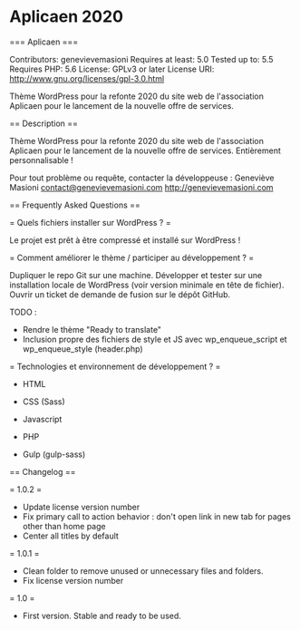 # Aplicaen 2020

=== Aplicaen ===

Contributors: genevievemasioni
Requires at least: 5.0
Tested up to: 5.5
Requires PHP: 5.6
License: GPLv3 or later
License URI: http://www.gnu.org/licenses/gpl-3.0.html

Thème WordPress pour la refonte 2020 du site web de l'association Aplicaen
pour le lancement de la nouvelle offre de services.

== Description ==

Thème WordPress pour la refonte 2020 du site web de l'association Aplicaen
pour le lancement de la nouvelle offre de services.
Entièrement personnalisable !

Pour tout problème ou requête, contacter la développeuse :
Geneviève Masioni
contact@genevievemasioni.com
http://genevievemasioni.com

== Frequently Asked Questions ==

= Quels fichiers installer sur WordPress ? =

Le projet est prêt à être compressé et installé sur WordPress !

= Comment améliorer le thème / participer au développement ? =

Dupliquer le repo Git sur une machine.
Développer et tester sur une installation locale de WordPress (voir version minimale en tête de fichier).
Ouvrir un ticket de demande de fusion sur le dépôt GitHub.

TODO :
- Rendre le thème "Ready to translate"
- Inclusion propre des fichiers de style et JS avec wp_enqueue_script et wp_enqueue_style (header.php)

= Technologies et environnement de développement ? =

- HTML
- CSS (Sass)
- Javascript
- PHP

- Gulp (gulp-sass)

== Changelog ==

= 1.0.2 =
* Update license version number
* Fix primary call to action behavior : don't open link in new tab for pages other than home page
* Center all titles by default

= 1.0.1 =
* Clean folder to remove unused or unnecessary files and folders.
* Fix license version number

= 1.0 =
* First version. Stable and ready to be used.

